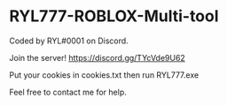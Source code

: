 # RYL777-ROBLOX-Multi-tool

Coded by RYL#0001 on Discord.

Join the server! https://discord.gg/TYcVde9U62

Put your cookies in cookies.txt then run RYL777.exe

Feel free to contact me for help.
